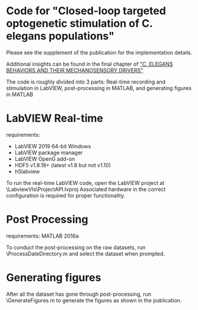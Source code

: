 # Code for "Closed-loop targeted optogenetic stimulation of C. elegans populations"

Please see the supplement of the publication for the implementation details.

Additional insights can be found in the final chapter of ["C. ELEGANS BEHAVIORS AND THEIR MECHANOSENSORY DRIVERS"](https://dataspace.princeton.edu/handle/88435/dsp01tt44pq78z)

The code is roughly divided into 3 parts: Real-time recording and stimulation in LabVIEW, post-processing in MATLAB, and generating figures in MATLAB

# LabVIEW Real-time

requirements:
 - LabVIEW 2019 64-bit Windows
 - LabVIEW package manager
 - LabVIEW OpenG add-on
 - HDF5 v1.8.18+ (latest v1.8 but not v1.10)
 - h5labview

To run the real-time LabVIEW code, open the LabVIEW project at \LabviewVIs\ProjectAPI.lvproj
Associated hardware in the correct configuration is required for proper functionality.

# Post Processing 

requirements:
MATLAB 2016a

To conduct the post-processing on the raw datasets, run \ProcessDateDirectory.m and select the dataset when prompted.

# Generating figures

After all the dataset has gone through post-processing, run \GenerateFigures.m to generate the figures as shown in the publication.